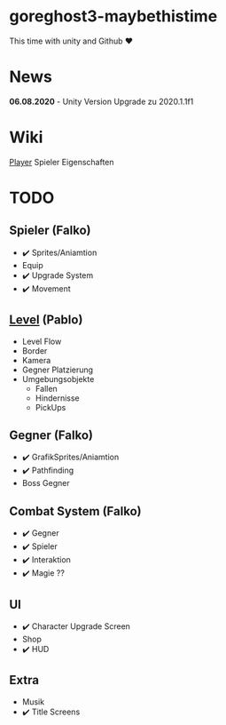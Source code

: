 # goreghost3-maybethistime
This time with unity and Github ♥

# News
**06.08.2020** - Unity Version Upgrade zu 2020.1.1f1

# Wiki
[Player](MDWiki/Player.md) Spieler Eigenschaften

# TODO

## Spieler (Falko)
- :heavy_check_mark: Sprites/Aniamtion
- Equip
- :heavy_check_mark: Upgrade System
- :heavy_check_mark: Movement

## [Level](MDWiki/Level.md) (Pablo)
- Level Flow
- Border
- Kamera
- Gegner Platzierung
- Umgebungsobjekte
    - Fallen
    - Hindernisse
    - PickUps

## Gegner (Falko)
- :heavy_check_mark: GrafikSprites/Aniamtion
- :heavy_check_mark: Pathfinding
- Boss Gegner

## Combat System (Falko)
- :heavy_check_mark: Gegner
- :heavy_check_mark: Spieler
- :heavy_check_mark: Interaktion
- :heavy_check_mark: Magie ??

## UI
- :heavy_check_mark: Character Upgrade Screen
- Shop
- :heavy_check_mark: HUD

## Extra
- Musik
- :heavy_check_mark: Title Screens
